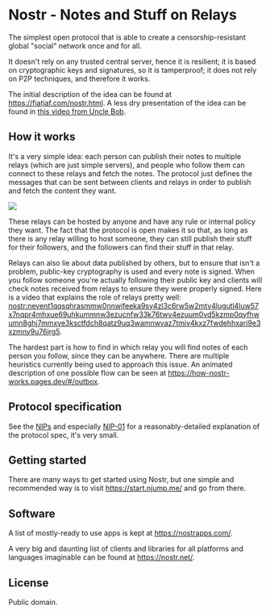 # Nostr - Notes and Stuff on Relays

The simplest open protocol that is able to create a censorship-resistant global "social" network once and for all.

It doesn't rely on any trusted central server, hence it is resilient; it is based on cryptographic keys and signatures, so it is tamperproof; it does not rely on P2P techniques, and therefore it works.

The initial description of the idea can be found at https://fiatjaf.com/nostr.html. A less dry presentation of the idea can be found in [this video from Uncle Bob](https://www.youtube.com/watch?v=MaxXvcr181c).

## How it works

It's a very simple idea: each person can publish their notes to multiple relays (which are just simple servers), and people who follow them can connect to these relays and fetch the notes. The protocol just defines the messages that can be sent between clients and relays in order to publish and fetch the content they want.

![](https://the-nostr.org/diagram.jpg)

These relays can be hosted by anyone and have any rule or internal policy they want. The fact that the protocol is open makes it so that, as long as there is any relay willing to host someone, they can still publish their stuff for their followers, and the followers can find their stuff in that relay.

Relays can also lie about data published by others, but to ensure that isn't a problem, public-key cryptography is used and every note is signed. When you follow someone you're actually following their public key and clients will check notes received from relays to ensure they were properly signed. Here is a video that explains the role of relays pretty well: [nostr:nevent1qqsqhrasmmw0nnwjfeeka9sy4zl3c6rw5w2mtv4lugutl4luw57x7nqpr4mhxue69uhkummnw3ezucnfw33k76twv4ezuum0vd5kzmp0qyfhwumn8ghj7mmxve3ksctfdch8qatz9uq3wamnwvaz7tmjv4kxz7fwdehhxarj9e3xzmny9u76jrg5](https://njump.me/nevent1qqsqhrasmmw0nnwjfeeka9sy4zl3c6rw5w2mtv4lugutl4luw57x7nqpr4mhxue69uhkummnw3ezucnfw33k76twv4ezuum0vd5kzmp0qyfhwumn8ghj7mmxve3ksctfdch8qatz9uq3wamnwvaz7tmjv4kxz7fwdehhxarj9e3xzmny9u76jrg5).

The hardest part is how to find in which relay you will find notes of each person you follow, since they can be anywhere. There are multiple heuristics currently being used to approach this issue. An animated description of one possible flow can be seen at https://how-nostr-works.pages.dev/#/outbox.

## Protocol specification

See the [NIPs](https://github.com/nostr-protocol/nips) and especially [NIP-01](https://github.com/nostr-protocol/nips/blob/master/01.md) for a reasonably-detailed explanation of the protocol spec, it's very small.

## Getting started

There are many ways to get started using Nostr, but one simple and recommended way is to visit https://start.njump.me/ and go from there.

## Software

A list of mostly-ready to use apps is kept at https://nostrapps.com/.

A very big and daunting list of clients and libraries for all platforms and languages imaginable can be found at https://nostr.net/.

## License

Public domain.
